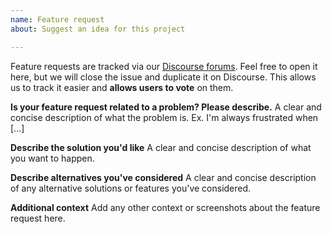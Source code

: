 ```yaml
---
name: Feature request
about: Suggest an idea for this project

---
```


Feature requests are tracked via our [Discourse forums](https://discourse.pi-hole.net/c/feature-requests).  Feel free to open it here, but we will close the issue and duplicate it on Discourse.  This allows us to track it easier and **allows users to vote** on them.

**Is your feature request related to a problem? Please describe.**
A clear and concise description of what the problem is. Ex. I'm always frustrated when [...]

**Describe the solution you'd like**
A clear and concise description of what you want to happen.

**Describe alternatives you've considered**
A clear and concise description of any alternative solutions or features you've considered.

**Additional context**
Add any other context or screenshots about the feature request here.
